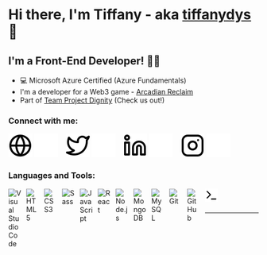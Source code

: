# Hi there, I'm Tiffany - aka [tiffanydys][linkedin] 👋 
## I'm a Front-End Developer! ✌🏻
- 💻 Microsoft Azure Certified (Azure Fundamentals)
- I'm a developer for a Web3 game - [Arcadian Reclaim][arcadianreclaim]
- Part of [Team Project Dignity][projectdignity] (Check us out!)

### Connect with me:

[![website](./img/globe-light.svg)](https://linkedin.com/in/tiffanydys#gh-light-mode-only)
[![website](./img/globe-dark.svg)](https://linkedin.com/in/tiffanydys#gh-dark-mode-only)
&nbsp;&nbsp;
[![website](./img/twitter-light.svg)](https://twitter.com#gh-light-mode-only)
[![website](./img/twitter-dark.svg)](https://twitter.com#gh-dark-mode-only)
&nbsp;&nbsp;
[![website](./img/linkedin-light.svg)](https://linkedin.com/in/tiffanydys#gh-light-mode-only)
[![website](./img/linkedin-dark.svg)](https://linkedin.com/in/tiffanydys#gh-dark-mode-only)
&nbsp;&nbsp;
[![website](./img/instagram-light.svg)](https://instagram.com/tiffanydys#gh-light-mode-only)
[![website](./img/instagram-dark.svg)](https://instagram.com/tiffanydys#gh-dark-mode-only)

### Languages and Tools:

<img align="left" alt="Visual Studio Code" width="26px" src="https://cdn.jsdelivr.net/gh/devicons/devicon/icons/vscode/vscode-original.svg" style="padding-right:10px;" />
<img align="left" alt="HTML5" width="26px" src="https://cdn.jsdelivr.net/gh/devicons/devicon/icons/html5/html5-original.svg" style="padding-right:10px;" />
<img align="left" alt="CSS3" width="26px" src="https://cdn.jsdelivr.net/gh/devicons/devicon/icons/css3/css3-original.svg" style="padding-right:10px;" />
<img align="left" alt="Sass" width="26px" src="https://cdn.jsdelivr.net/gh/devicons/devicon/icons/sass/sass-original.svg" style="padding-right:10px;" />
<img align="left" alt="JavaScript" width="26px" src="https://cdn.jsdelivr.net/gh/devicons/devicon/icons/javascript/javascript-original.svg" style="padding-right:10px;" />
<img align="left" alt="React" width="26px" src="https://cdn.jsdelivr.net/gh/devicons/devicon/icons/react/react-original.svg" style="padding-right:10px;" />
<img align="left" alt="Node.js" width="26px" src="https://cdn.jsdelivr.net/gh/devicons/devicon/icons/nodejs/nodejs-original.svg" style="padding-right:10px;" />
<img align="left" alt="MongoDB" width="26px" src="https://cdn.jsdelivr.net/gh/devicons/devicon/icons/mongodb/mongodb-original.svg" style="padding-right:10px;" />
<img align="left" alt="MySQL" width="26px" src="https://cdn.jsdelivr.net/gh/devicons/devicon/icons/mysql/mysql-original.svg" style="padding-right:10px;" />
<img align="left" alt="Git" width="26px" src="https://cdn.jsdelivr.net/gh/devicons/devicon/icons/git/git-original.svg" style="padding-right:10px;" />
<img align="left" alt="GitHub" width="26px" src="https://user-images.githubusercontent.com/3369400/139448065-39a229ba-4b06-434b-bc67-616e2ed80c8f.png" style="padding-right:10px;" />
<img align="left" alt="Terminal" width="26px" src="./img/terminal-light.svg" />

<br />
<br />

---

<!--
### 📕 GitHub Stats

  <img align="left" alt="tiffanydys' GitHub Stats" src="https://github-readme-stats.vercel.app/api?username=tiffanydys&show_icons=true&hide_border=false&title_color=ff652f&icon_color=FFE400&bg_color=09131B&text_color=ffffff&border_color=0c1a25" />
-->


<!-- [website]:  -->
<!-- [twitter]:  -->
[github]: https://github.com/tiffanydys
[instagram]: https://instagram.com/tiffanydys
[linkedin]: https://linkedin.com/in/tiffanydys
[arcadianreclaim]: https://www.dignity-games.com/
[projectdignity]: https://docs.dignity-games.com/
